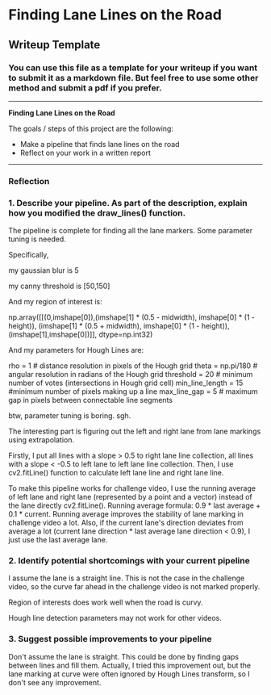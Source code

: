 # **Finding Lane Lines on the Road** 

## Writeup Template

### You can use this file as a template for your writeup if you want to submit it as a markdown file. But feel free to use some other method and submit a pdf if you prefer.

---

**Finding Lane Lines on the Road**

The goals / steps of this project are the following:
* Make a pipeline that finds lane lines on the road
* Reflect on your work in a written report

---

### Reflection

### 1. Describe your pipeline. As part of the description, explain how you modified the draw_lines() function.

The pipeline is complete for finding all the lane markers. Some parameter tuning is needed.

Specifically, 

my gaussian blur is 5

my canny threshold is [50,150]

And my region of interest is:

np.array([[(0,imshape[0]),(imshape[1] * (0.5 - midwidth), imshape[0] * (1 - height)), (imshape[1] * (0.5 + midwidth), imshape[0] * (1 - height)), (imshape[1],imshape[0])]], dtype=np.int32)

And my parameters for Hough Lines are:

rho = 1 # distance resolution in pixels of the Hough grid
theta = np.pi/180 # angular resolution in radians of the Hough grid
threshold = 20     # minimum number of votes (intersections in Hough grid cell)
min_line_length = 15 #minimum number of pixels making up a line
max_line_gap = 5    # maximum gap in pixels between connectable line segments

btw, parameter tuning is boring. sgh.

The interesting part is figuring out the left and right lane from lane markings using extrapolation.

Firstly, I put all lines with a slope > 0.5 to right lane line collection, all lines with a slope < -0.5 to left lane to left lane line collection. Then, I use cv2.fitLine() function to calculate left lane line and right lane line.

To make this pipeline works for challenge video, I use the running average of left lane and right lane (represented by a point and a vector) instead of the lane directly cv2.fitLine(). Running average formula: 0.9 * last average + 0.1 * current. Running average improves the stability of lane marking in challenge video a lot. Also, if the current lane's direction deviates from average a lot (current lane direction * last average lane direction < 0.9), I just use the last average lane.


### 2. Identify potential shortcomings with your current pipeline

I assume the lane is a straight line. This is not the case in the challenge video, so the curve far ahead in the challenge video is not marked properly. 

Region of interests does work well when the road is curvy.

Hough line detection parameters may not work for other videos.


### 3. Suggest possible improvements to your pipeline

Don't assume the lane is straight. This could be done by finding gaps between lines and fill them. Actually, I tried this improvement out, but the lane marking at curve were often ignored by Hough Lines transform, so I don't see any improvement.
